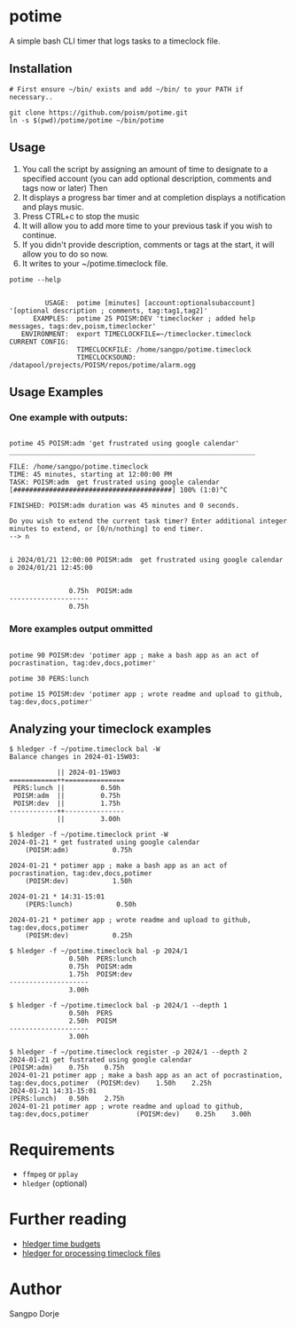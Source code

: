 # potime
A simple bash CLI timer that logs tasks to a timeclock file.


## Installation

```
# First ensure ~/bin/ exists and add ~/bin/ to your PATH if necessary..

git clone https://github.com/poism/potime.git
ln -s $(pwd)/potime/potime ~/bin/potime

```

## Usage

1. You call the script by assigning an amount of time to designate to a specified account (you can add optional description, comments and tags now or later)
Then
2. It displays a progress bar timer and at completion displays a notification and plays music.
3. Press CTRL+c to stop the music
4. It will allow you to add more time to your previous task if you wish to continue.
5. If you didn't provide description, comments or tags at the start, it will allow you to do so now.
6. It writes to your ~/potime.timeclock file.


```
potime --help


         USAGE:  potime [minutes] [account:optionalsubaccount] '[optional description ; comments, tag:tag1,tag2]'
      EXAMPLES:  potime 25 POISM:DEV 'timeclocker ; added help messages, tags:dev,poism,timeclocker'
   ENVIRONMENT:  export TIMECLOCKFILE=~/timeclocker.timeclock
CURRENT CONFIG:
                 TIMECLOCKFILE: /home/sangpo/potime.timeclock
                 TIMECLOCKSOUND: /datapool/projects/POISM/repos/potime/alarm.ogg
```

## Usage Examples


### One example with outputs:
```

potime 45 POISM:adm 'get frustrated using google calendar'
______________________________________________________________

FILE: /home/sangpo/potime.timeclock
TIME: 45 minutes, starting at 12:00:00 PM
TASK: POISM:adm  get frustrated using google calendar
[########################################] 100% (1:0)^C

FINISHED: POISM:adm duration was 45 minutes and 0 seconds.

Do you wish to extend the current task timer? Enter additional integer minutes to extend, or [0/n/nothing] to end timer.
--> n


i 2024/01/21 12:00:00 POISM:adm  get frustrated using google calendar
o 2024/01/21 12:45:00


               0.75h  POISM:adm
--------------------
               0.75h

```

### More examples output ommitted

```

potime 90 POISM:dev 'potimer app ; make a bash app as an act of pocrastination, tag:dev,docs,potimer'

potime 30 PERS:lunch 

potime 15 POISM:dev 'potimer app ; wrote readme and upload to github, tag:dev,docs,potimer'

```

## Analyzing your timeclock examples

```
$ hledger -f ~/potime.timeclock bal -W
Balance changes in 2024-01-15W03:

            || 2024-01-15W03 
============++===============
 PERS:lunch ||         0.50h 
 POISM:adm  ||         0.75h 
 POISM:dev  ||         1.75h 
------------++---------------
            ||         3.00h 

```

```
$ hledger -f ~/potime.timeclock print -W
2024-01-21 * get fustrated using google calendar
    (POISM:adm)           0.75h

2024-01-21 * potimer app ; make a bash app as an act of pocrastination, tag:dev,docs,potimer
    (POISM:dev)           1.50h

2024-01-21 * 14:31-15:01
    (PERS:lunch)           0.50h

2024-01-21 * potimer app ; wrote readme and upload to github, tag:dev,docs,potimer
    (POISM:dev)           0.25h

```

```
$ hledger -f ~/potime.timeclock bal -p 2024/1
               0.50h  PERS:lunch
               0.75h  POISM:adm
               1.75h  POISM:dev
--------------------
               3.00h

```

```
$ hledger -f ~/potime.timeclock bal -p 2024/1 --depth 1
               0.50h  PERS
               2.50h  POISM
--------------------
               3.00h

```

```
$ hledger -f ~/potime.timeclock register -p 2024/1 --depth 2 
2024-01-21 get fustrated using google calendar                                              (POISM:adm)    0.75h    0.75h
2024-01-21 potimer app ; make a bash app as an act of pocrastination, tag:dev,docs,potimer  (POISM:dev)    1.50h    2.25h
2024-01-21 14:31-15:01                                                                      (PERS:lunch)   0.50h    2.75h
2024-01-21 potimer app ; wrote readme and upload to github, tag:dev,docs,potimer            (POISM:dev)    0.25h    3.00h

```






# Requirements

 - `ffmpeg` or `pplay`
 - `hledger` (optional)


# Further reading

- [hledger time budgets](https://hledger.org/time-planning.html#how-to-set-up-a-time-budget)
- [hledger for processing timeclock files](https://hledger.org/1.32/hledger.html#timeclock)

# Author
Sangpo Dorje
